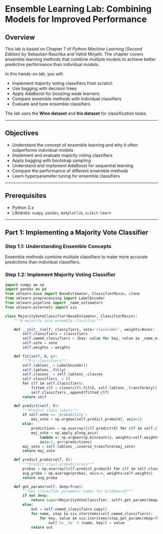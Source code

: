 # Ensemble Learning Lab: Combining Models for Improved Performance

## Overview
This lab is based on Chapter 7 of *Python Machine Learning (Second Edition)* by Sebastian Raschka and Vahid Mirjalili. The chapter covers ensemble learning methods that combine multiple models to achieve better predictive performance than individual models.

In this hands-on lab, you will:

- Implement majority voting classifiers from scratch
- Use bagging with decision trees
- Apply AdaBoost for boosting weak learners
- Compare ensemble methods with individual classifiers
- Evaluate and tune ensemble classifiers

The lab uses the **Wine dataset** and **Iris dataset** for classification tasks.

---

## Objectives
- Understand the concept of ensemble learning and why it often outperforms individual models
- Implement and evaluate majority voting classifiers
- Apply bagging with bootstrap sampling
- Understand and implement AdaBoost for sequential learning
- Compare the performance of different ensemble methods
- Learn hyperparameter tuning for ensemble classifiers

---

## Prerequisites
- Python 3.x
- Libraries: `numpy`, `pandas`, `matplotlib`, `scikit-learn`
---

## Part 1: Implementing a Majority Vote Classifier
### Step 1.1: Understanding Ensemble Concepts

Ensemble methods combine multiple classifiers to make more accurate predictions than individual classifiers.

### Step 1.2: Implement Majority Voting Classifier
```python
import numpy as np
import pandas as pd
from sklearn.base import BaseEstimator, ClassifierMixin, clone
from sklearn.preprocessing import LabelEncoder
from sklearn.pipeline import _name_estimators
from sklearn.externals import six

class MajorityVoteClassifier(BaseEstimator, ClassifierMixin):
    """A majority vote ensemble classifier"""

    def __init__(self, classifiers, vote='classlabel', weights=None):
        self.classifiers = classifiers
        self.named_classifiers = {key: value for key, value in _name_estimators(classifiers)}
        self.vote = vote
        self.weights = weights

    def fit(self, X, y):
        """Fit classifiers"""
        self.lablenc_ = LabelEncoder()
        self.lablenc_.fit(y)
        self.classes_ = self.lablenc_.classes_
        self.classifiers_ = []
        for clf in self.classifiers:
            fitted_clf = clone(clf).fit(X, self.lablenc_.transform(y))
            self.classifiers_.append(fitted_clf)
        return self

    def predict(self, X):
        """Predict class labels"""
        if self.vote == 'probability':
            maj_vote = np.argmax(self.predict_proba(X), axis=1)
        else:
            predictions = np.asarray([clf.predict(X) for clf in self.classifiers_]).T
            maj_vote = np.apply_along_axis(
                lambda x: np.argmax(np.bincount(x, weights=self.weights)),
                axis=1, arr=predictions)
        maj_vote = self.lablenc_.inverse_transform(maj_vote)
        return maj_vote

    def predict_proba(self, X):
        """Predict class probabilities"""
        probas = np.asarray([clf.predict_proba(X) for clf in self.classifiers_])
        avg_proba = np.average(probas, axis=0, weights=self.weights)
        return avg_proba

    def get_params(self, deep=True):
        """Get classifier parameter names for GridSearch"""
        if not deep:
            return super(MajorityVoteClassifier, self).get_params(deep=False)
        else:
            out = self.named_classifiers.copy()
            for name, step in six.iteritems(self.named_classifiers):
                for key, value in six.iteritems(step.get_params(deep=True)):
                    out['%s__%s' % (name, key)] = value
            return out
